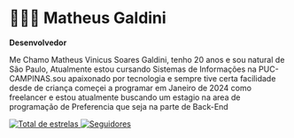 # 🧑🏻‍💻 Matheus Galdini

**Desenvolvedor**

Me Chamo Matheus Vinicus Soares Galdini, tenho 20 anos e sou natural de São Paulo,
Atualmente estou cursando Sistemas de Informações na PUC-CAMPINAS.sou apaixonado por tecnologia
e sempre tive certa facilidade desde de criança começei a programar em Janeiro de 2024 como freelancer e estou atualmente
buscando um estagio na area de programação de Preferencia que seja na parte de Back-End

<a href="https://github.com/Larissakich?tab=repositories&sort=stargazers">
        <img 
            alt="Total de estrelas" 
            title="Total de estrelas GitHub" 
            src="https://custom-icon-badges.demolab.com/github/stars/Matheusgaldini7?color=55960c&style=for-the-badge&labelColor=488207&logo=star&label=estrelas"
        />
    </a>
    <a href="https://github.com/Larissakich?tab=followers">
        <img 
            alt="Seguidores" 
            title="Me siga no GitHub" 
            src="https://custom-icon-badges.demolab.com/github/followers/Matheusgaldini7?color=236ad3&labelColor=1155ba&style=for-the-badge&logo=github&label=Seguidores&logoColor=white"
        />
    </a>
</p>
